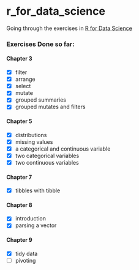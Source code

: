 # r_for_data_science
Going through the exercises in [R for Data
Science](https://r4ds.had.co.nz/index.html)

### Exercises Done so far:
#### Chapter 3 
- [x] filter
- [x] arrange
- [x] select
- [x] mutate
- [x] grouped summaries
- [x] grouped mutates and filters

#### Chapter 5 
- [x] distributions
- [x] missing values
- [x] a categorical and continuous variable
- [x] two categorical variables
- [x] two continuous variables

#### Chapter 7 
- [x] tibbles with tibble

#### Chapter 8 
- [x] introduction
- [x] parsing a vector

#### Chapter 9 
- [x] tidy data
- [ ] pivoting
